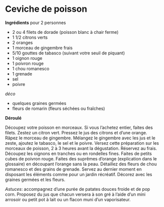 # Ceviche de poisson


**Ingrédients**
pour 2 personnes  

* 2 ou 4 filets de dorade (poisson blanc à chair ferme)
* 1 1/2 citrons verts
* 2 oranges
* 1 morceau de gingembre frais
* 5/10 gouttes de tabasco (suivant votre seuil de piquant)
* 1 oignon rouge
* 1 poivron rouge
* 1 chou romanesco
* 1 grenade
* sel
* poivre

*déco*
* quelques graines germées
* fleurs de romarin (fleurs séchées ou fraîches)

**Déroulé**

Découpez votre poisson en morceaux.
Si vous l’achetez entier, faites des filets. 
Zestez un citron vert.
Pressez le jus des citrons et d’une orange.
Râpez le morceau de gingembre.
Mélangez le gingembre avec les jus et le zeste, ajoutez le tabasco, le sel et le poivre.
Versez cette préparation sur les morceaux de poisson, 2 à 3 heures avant la dégustation. 
Réservez au frais.
Découpez les oignons en tranches ou en rondelles fines.
Faites de petits cubes de poivron rouge.
Faites des suprêmes d’orange (explication dans le glossaire) en découpant l’orange sans la peau.
Détaillez des fleurs de chou romanesco et des grains de grenade.
Servez au dernier moment en disposant les éléments comme pour un jardin récréatif.
Décorez avec les graines germées et les fleurs. 

*Astuces*: accompagnez d’une purée de patates douces froide et de pop corn.
Proposez du jus que chacun versera à son gré à l’aide d’un mini arrosoir ou petit pot à lait ou un flacon muni d’un vaporisateur.